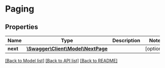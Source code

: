 # Paging

## Properties
Name | Type | Description | Notes
------------ | ------------- | ------------- | -------------
**next** | [**\Swagger\Client\Model\NextPage**](NextPage.md) |  | [optional] 

[[Back to Model list]](../README.md#documentation-for-models) [[Back to API list]](../README.md#documentation-for-api-endpoints) [[Back to README]](../README.md)


